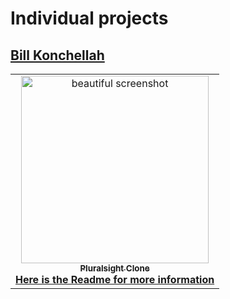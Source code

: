 # Individual projects
## [Bill Konchellah](https://github.com/k-man-null)

<table>
  <td align="center"><a href="https://dreamy-goldberg-06ed6d.netlify.app"><img src="https://user-images.githubusercontent.com/74916504/132679441-c034e13d-9dc8-494c-8659-01d930759a7e.png" width="300px;" alt="beautiful screenshot"/><br /><sub><b>Pluralsight Clone</b></sub></a><br />
  <a href="https://github.com/k-man-null/PluralSightClone/blob/main/README.md"<sub><b>Here is the Readme for more information</b></sub> </td>
  
</table>
